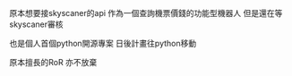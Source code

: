 原本想要接skyscaner的api
作為一個查詢機票價錢的功能型機器人
但是還在等skyscaner審核

也是個人首個python開源專案
日後計畫往python移動

原本擅長的RoR 亦不放棄
